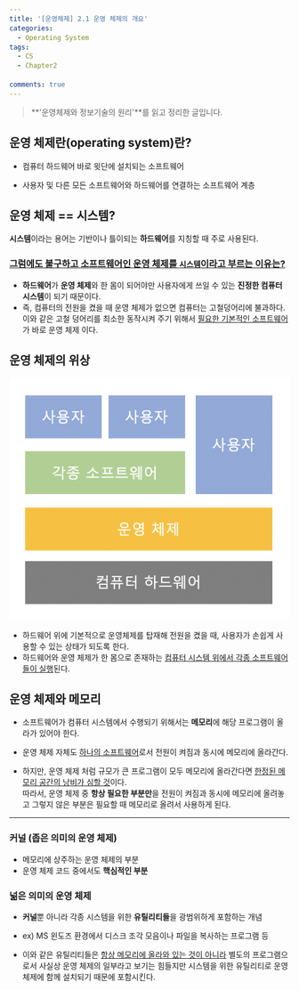 ```yaml
---
title: '[운영체제] 2.1 운영 체제의 개요'
categories:
  - Operating System
tags:
  - CS
  - Chapter2

comments: true 
---
```


> **'운영체제와 정보기술의 원리'**를 읽고 정리한 글입니다.


## 운영 체제란(operating system)란?

* 컴퓨터 하드웨어 바로 윗단에 설치되는 소프트웨어

* 사용자 및 다른 모든 소프트웨어와 하드웨어를 연결하는 소프트웨어 계층


## 운영 체제 == 시스템?

**시스템**이라는 용어는 기반이나 틀이되는 **하드웨어**를 지칭할 때 주로 사용된다.

### <u>그럼에도 불구하고 소프트웨어인 운영 체제를 `시스템`이라고 부르는 이유는?</u>

* **하드웨어**가 **운영 체제**와 한 몸이 되어야만 사용자에게 쓰일 수 있는 **진정한 컴퓨터 시스템**이 되기 때문이다.
* 즉, 컴퓨터의 전원을 켰을 때 운영 체제가 없으면 컴퓨터는 고철덩어리에 불과하다. 
  이와 같은 고철 덩어리를 최소한 동작시켜 주기 위해서 <u>필요한 기본적인 소프트웨어</u>가 바로 운영 체제 이다.


## 운영 체제의 위상

 <a href="/assets/images/op2_1.png"><img src="/assets/images/op2_1.png"></a>

* 하드웨어 위에 기본적으로 운영체제를 탑재해 전원을 켰을 때, 사용자가 손쉽게 사용할 수 있는 상태가 되도록 한다.
* 하드웨어와 운영 체제가 한 몸으로 존재하는 <u>컴퓨터 시스템 위에서 각종 소프트웨어들이 실행</u>된다.

## 운영 체제와 메모리

* 소프트웨어가 컴퓨터 시스템에서 수행되기 위해서는 **메모리**에 해당 프로그램이 올라가 있어야 한다.

* 운영 체제 자체도 <u>하나의 소프트웨어</u>로서 전원이 켜짐과 동시에 메모리에 올라간다.

* 하지만, 운영 체제 처럼 규모가 큰 프로그램이 모두 메모리에 올라간다면 <u>한정된 메모리 공간의 낭비가 심할 것</u>이다. <br>
  따라서, 운영 체제 중 **항상 필요한 부분만**을 전원이 켜짐과 동시에 메모리에 올려놓고 그렇지 않은 부분은 필요할 때 메모리로 올려서 사용하게 된다.

---

### 커널 (좁은 의미의 운영 체제)
* 메모리에 상주하는 운영 체제의 부분
* 운영 체제 코드 중에서도 **핵심적인 부분**

### 넒은 의미의 운영 체제 
* **커널**뿐 아니라 각종 시스템을 위한 **유틸리티들**을 광범위하게 포함하는 개념

* ex) MS 윈도즈 환경에서 디스크 조각 모음이나 파일을 복사하는 프로그램 등

* 이와 같은 유틸리티들은 <u>항상 메모리에 올라와 있는 것이 아니라</u> 별도의 프로그램으로서 사실상 운영 체제의 일부라고 보기는 힘들지만 시스템을 위한 유틸리티로 운영 체제에 함께 설치되기 때문에 포함시킨다.





